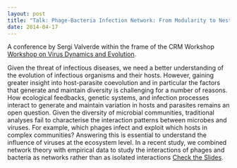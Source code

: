 ```yaml
---
layout: post
title: "Talk: Phage-Bacteria Infection Network: From Modularity to Nestedness"
date: 2014-04-17
---
```


A conference by Sergi Valverde within the frame of the CRM Workshop [Workshop on Virus Dynamics and Evolution](http://www.crm.cat/en/Activities/Pages/ActivityFoldersAndPages/Curs%202013-2014/WKVirusDynamics/WKVirusDynamics.aspx).

Given the threat of infectious diseases, we need a better understanding of the 
evolution of infectious organisms and their hosts. However, gaining greater 
insight into host-parasite coevolution and in particular the factors that 
generate and maintain diversity is challenging for a number of reasons.
How ecological feedbacks, genetic systems, and infection processes interact 
to generate and maintain variation in hosts and parasites remains an open question. 
Given the diversity of microbial communities, traditional analyses fail to 
characterise the interaction patterns between microbes and viruses.  For example, 
which phages infect and exploit which hosts in complex communities?  Answering 
this is essential to understand the influence of viruses at the ecosystem level. 
In a recent study, we combined network theory with empirical data to study the 
interactions of phages and bacteria as networks rather than as isolated interactions 
[Check the Slides](http://www.crm.cat/en/Activities/Documents/Sergi%20Valverde.pdf).

